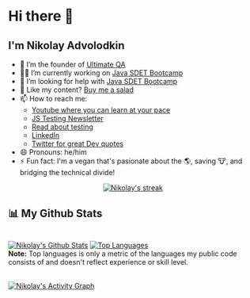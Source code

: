 # Hi there 👋

## I'm Nikolay Advolodkin

- 🔭 I’m the founder of [Ultimate QA](https://ultimateqa.com/) 
- 🧑‍💻 I’m currently working on [Java SDET Bootcamp](https://academy.ultimateqa.com/)
- 🤔 I’m looking for help with [Java SDET Bootcamp](https://academy.ultimateqa.com/)
- 🥗 Like my content? [Buy me a salad](https://www.buymeacoffee.com/nikolaya)
- 📫 How to reach me:
    - [Youtube where you can learn at your pace](https://www.youtube.com/ultimateqa?sub_confirmation=1)
    - [JS Testing Newsletter](https://ultimateqa.ck.page/js-testing-tips)
    - [Read about testing](https://ultimateqa.com/)
    - [LinkedIn](https://www.linkedin.com/in/nikolayadvolodkin/)
    - [Twitter for great Dev quotes](https://twitter.com/intent/follow?screen_name=nikolay_a00&region=follow_link)
- 😄 Pronouns: he/him
- ⚡ Fun fact: I'm a vegan that's pasionate about the 🌎, saving 🐮, and bridging the technical divide!

<p align="center">
    <a href="https://github.com/nadvolod/github-readme-streak-stats">
        <img title="🔥 Get streak stats for your profile at git.io/streak-stats" alt="Nikolay's streak" src="https://github-readme-streak-stats.herokuapp.com/?user=nadvolod&theme=black-ice&hide_border=true&stroke=0000&background=060A0CD0"/>
    </a>
</p>

## 📊 My Github Stats

  <br/>
    <a href="https://github.com/nadvolod/github-readme-stats"><img alt="Nikolay's Github Stats" src="https://github-readme-stats.vercel.app/api?username=nadvolod&show_icons=true&count_private=true&theme=react&hide_border=true&bg_color=0D1117" /></a>
  <a href="https://github.com/nadvolod/github-readme-stats"><img alt="Top Languages" src="https://github-readme-stats.vercel.app/api/top-langs/?username=nadvolod&langs_count=8&count_private=true&layout=compact&theme=react&hide_border=true&bg_color=0D1117" /></a>
  <br/>
  <b>Note:</b> Top languages is only a metric of the languages my public code consists of and doesn't reflect experience or skill level.


<br/>
<br/>

<a href="https://github.com/nadvolod/github-readme-activity-graph"><img alt="Nikolay's Activity Graph" src="https://activity-graph.herokuapp.com/graph?username=nadvolod&bg_color=0D1117&color=5BCDEC&line=5BCDEC&point=FFFFFF&hide_border=true" /></a>

<br/>
<br/>
